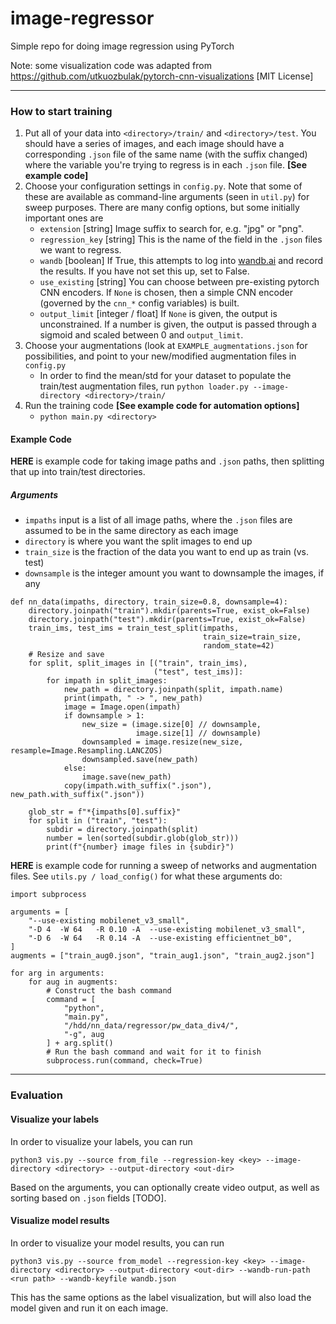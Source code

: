 # image-regressor
Simple repo for doing image regression using PyTorch

Note: some visualization code was adapted from https://github.com/utkuozbulak/pytorch-cnn-visualizations [MIT License]

***

### How to start training
1. Put all of your data into `<directory>/train/` and `<directory>/test`. You should have a series of images, and each image should have a corresponding `.json` file of the same name (with the suffix changed) where the variable you're trying to regress is in each `.json` file. **[See example code]**
2. Choose your configuration settings in `config.py`. Note that some of these are available as command-line arguments (seen in `util.py`) for sweep purposes. There are many config options, but some initially important ones are
    - `extension` [string] Image suffix to search for, e.g. "jpg" or "png".
    - `regression_key` [string] This is the name of the field in the `.json` files we want to regress.
    - `wandb` [boolean] If True, this attempts to log into [wandb.ai](https://wandb.ai/) and record the results. If you have not set this up, set to False.
    - `use_existing` [string] You can choose between pre-existing pytorch CNN encoders. If `None` is chosen, then a simple CNN encoder (governed by the `cnn_*` config variables) is built.
    - `output_limit` [integer / float] If `None` is given, the output is unconstrained. If a number is given, the output is passed through a sigmoid and scaled between 0 and `output_limit`.
3. Choose your augmentations (look at `EXAMPLE_augmentations.json` for possibilities, and point to your new/modified augmentation files in `config.py`
    - In order to find the mean/std for your dataset to populate the train/test augmentation files, run `python loader.py --image-directory <directory>/train/`
4. Run the training code **[See example code for automation options]**
    - `python main.py <directory>`

#### Example Code
**HERE** is example code for taking image paths and `.json` paths, then splitting that up into train/test directories.
##### Arguments
- `impaths` input is a list of all image paths, where the `.json` files are assumed to be in the same directory as each image
- `directory` is where you want the split images to end up
- `train_size` is the fraction of the data you want to end up as train (vs. test)
- `downsample` is the integer amount you want to downsample the images, if any
```
def nn_data(impaths, directory, train_size=0.8, downsample=4):
    directory.joinpath("train").mkdir(parents=True, exist_ok=False)
    directory.joinpath("test").mkdir(parents=True, exist_ok=False)
    train_ims, test_ims = train_test_split(impaths,
                                           train_size=train_size,
                                           random_state=42)
    # Resize and save
    for split, split_images in [("train", train_ims),
                                ("test", test_ims)]:
        for impath in split_images:
            new_path = directory.joinpath(split, impath.name)
            print(impath, " -> ", new_path)
            image = Image.open(impath)
            if downsample > 1:
                new_size = (image.size[0] // downsample,
                            image.size[1] // downsample)
                downsampled = image.resize(new_size, resample=Image.Resampling.LANCZOS)
                downsampled.save(new_path)
            else:
                image.save(new_path)
            copy(impath.with_suffix(".json"), new_path.with_suffix(".json"))

    glob_str = f"*{impaths[0].suffix}"
    for split in ("train", "test"):
        subdir = directory.joinpath(split)
        number = len(sorted(subdir.glob(glob_str)))
        print(f"{number} image files in {subdir}")
```

**HERE** is example code for running a sweep of networks and augmentation files. See `utils.py / load_config()` for what these arguments do:
```
import subprocess

arguments = [
    "--use-existing mobilenet_v3_small",
    "-D 4  -W 64   -R 0.10 -A  --use-existing mobilenet_v3_small",
    "-D 6  -W 64   -R 0.14 -A  --use-existing efficientnet_b0",
]
augments = ["train_aug0.json", "train_aug1.json", "train_aug2.json"]

for arg in arguments:
    for aug in augments:
        # Construct the bash command
        command = [
            "python",
            "main.py",
            "/hdd/nn_data/regressor/pw_data_div4/",
            "-g", aug
        ] + arg.split()
        # Run the bash command and wait for it to finish
        subprocess.run(command, check=True)
```

***

### Evaluation

#### Visualize your labels

In order to visualize your labels, you can run

```
python3 vis.py --source from_file --regression-key <key> --image-directory <directory> --output-directory <out-dir>
```

Based on the arguments, you can optionally create video output, as well as sorting based on `.json` fields [TODO].

#### Visualize model results

In order to visualize your model results, you can run

```
python3 vis.py --source from_model --regression-key <key> --image-directory <directory> --output-directory <out-dir> --wandb-run-path <run path> --wandb-keyfile wandb.json
```

This has the same options as the label visualization, but will also load the model given and run it on each image.